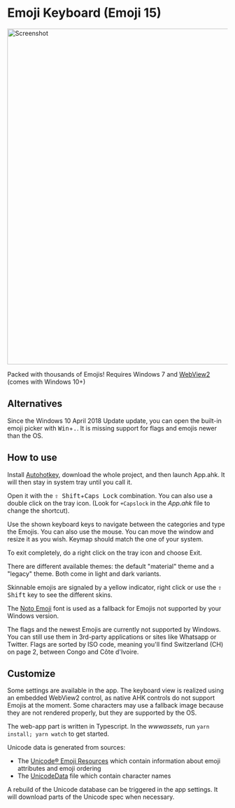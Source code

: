Emoji Keyboard (Emoji 15)
==============
<img alt="Screenshot" src="https://i.imgur.com/rJFlKDm.png" width="766" />

Packed with thousands of Emojis!
Requires Windows 7
and [WebView2](https://go.microsoft.com/fwlink/p/?LinkId=2124703) (comes with Windows 10+)

Alternatives
------------
Since the Windows 10 April 2018 Update update, you can open the built-in emoji picker with <kbd>Win</kbd>+<kbd>.</kbd>. It is missing support for flags and emojis newer than the OS.

How to use
----------
Install [Autohotkey](https://autohotkey.com/), download the whole project, and then launch App.ahk. It will then stay in system tray until you call it.

Open it with the <kbd>⇧ Shift</kbd>+<kbd>Caps Lock</kbd> combination.
You can also use a double click on the tray icon. (Look for `+Capslock` in the *App.ahk* file to change the shortcut).

Use the shown keyboard keys to navigate between the categories and type the Emojis. You can also use the mouse. You can move the window and resize it as you wish.
Keymap should match the one of your system.

To exit completely, do a right click on the tray icon and choose Exit.

There are different available themes: the default "material" theme and a "legacy" theme. Both come in light and dark variants.

Skinnable emojis are signaled by a yellow indicator, right click or use the <kbd>⇧ Shift</kbd> key to see the different skins.

The [Noto Emoji](https://github.com/googlefonts/noto-emoji) font is used as a fallback for Emojis not supported by your Windows version.

The flags and the newest Emojis are currently not supported by Windows. You can still use them in 3rd-party applications or sites like Whatsapp or Twitter.
Flags are sorted by ISO code, meaning you'll find Switzerland (CH) on page 2, between Congo and Côte d'Ivoire.

Customize
---------
Some settings are available in the app.
The keyboard view is realized using an embedded WebView2 control, as native AHK controls do not support Emojis at the moment.
Some characters may use a fallback image because they are not rendered properly, but they are supported by the OS.

The web-app part is written in Typescript.
In the *wwwassets*, run `yarn install; yarn watch` to get started.

Unicode data is generated from sources:
- The [Unicode® Emoji Resources](http://unicode.org/emoji/) which contain information about emoji attributes and emoji ordering
- The [UnicodeData](http://unicode.org/Public/3.0-Update/UnicodeData-3.0.0.html) file which contain character names

A rebuild of the Unicode database can be triggered in the app settings. It will download parts of the Unicode spec when necessary.

